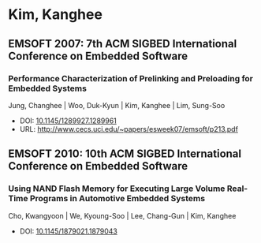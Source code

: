# Kim, Kanghee

## EMSOFT 2007: 7th ACM SIGBED International Conference on Embedded Software

### Performance Characterization of Prelinking and Preloading for Embedded Systems
Jung, Changhee | Woo, Duk-Kyun | Kim, Kanghee | Lim, Sung-Soo
* DOI: [10.1145/1289927.1289961](https://doi.org/10.1145/1289927.1289961)
* URL: <http://www.cecs.uci.edu/~papers/esweek07/emsoft/p213.pdf>

## EMSOFT 2010: 10th ACM SIGBED International Conference on Embedded Software

### Using NAND Flash Memory for Executing Large Volume Real-Time Programs in Automotive Embedded Systems
Cho, Kwangyoon | We, Kyoung-Soo | Lee, Chang-Gun | Kim, Kanghee
* DOI: [10.1145/1879021.1879043](https://doi.org/10.1145/1879021.1879043)

